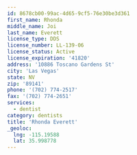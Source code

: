 ```yaml
---
id: 8678cb00-99ac-4d65-9cf5-76e30be3d361
first_name: Rhonda
middle_name: Joi
last_name: Everett
license_type: DDS
license_number: LL-139-06
license_status: Active
license_expiration: '41820'
address: '10886 Toscano Gardens St'
city: 'Las Vegas'
state: NV
zip: '89141'
phone: '(702) 774-2517'
fax: '(702) 774-2651'
services:
  - dentist
category: dentists
title: 'Rhonda Everett'
_geoloc:
  lng: -115.19588
  lat: 35.998778
---
```

